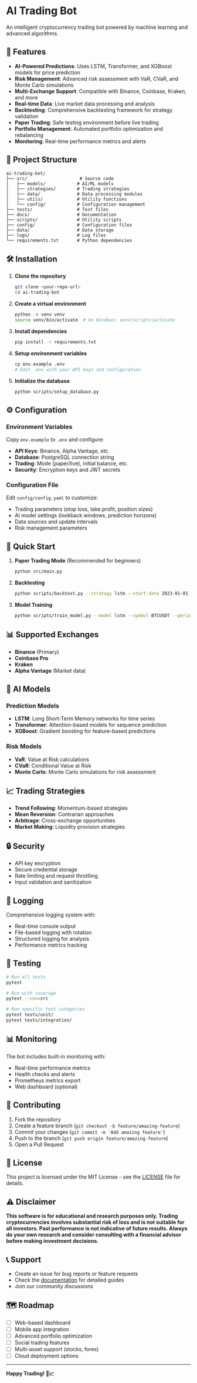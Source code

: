 # AI Trading Bot

An intelligent cryptocurrency trading bot powered by machine learning and advanced algorithms.

## 🚀 Features

- **AI-Powered Predictions**: Uses LSTM, Transformer, and XGBoost models for price prediction
- **Risk Management**: Advanced risk assessment with VaR, CVaR, and Monte Carlo simulations
- **Multi-Exchange Support**: Compatible with Binance, Coinbase, Kraken, and more
- **Real-time Data**: Live market data processing and analysis
- **Backtesting**: Comprehensive backtesting framework for strategy validation
- **Paper Trading**: Safe testing environment before live trading
- **Portfolio Management**: Automated portfolio optimization and rebalancing
- **Monitoring**: Real-time performance metrics and alerts

## 📁 Project Structure

```
ai-trading-bot/
├── src/                    # Source code
│   ├── models/            # AI/ML models
│   ├── strategies/        # Trading strategies
│   ├── data/              # Data processing modules
│   ├── utils/             # Utility functions
│   └── config/            # Configuration management
├── tests/                 # Test files
├── docs/                  # Documentation
├── scripts/               # Utility scripts
├── config/                # Configuration files
├── data/                  # Data storage
├── logs/                  # Log files
└── requirements.txt       # Python dependencies
```

## 🛠️ Installation

1. **Clone the repository**
   ```bash
   git clone <your-repo-url>
   cd ai-trading-bot
   ```

2. **Create a virtual environment**
   ```bash
   python -m venv venv
   source venv/bin/activate  # On Windows: venv\Scripts\activate
   ```

3. **Install dependencies**
   ```bash
   pip install -r requirements.txt
   ```

4. **Setup environment variables**
   ```bash
   cp env.example .env
   # Edit .env with your API keys and configuration
   ```

5. **Initialize the database**
   ```bash
   python scripts/setup_database.py
   ```

## ⚙️ Configuration

### Environment Variables

Copy `env.example` to `.env` and configure:

- **API Keys**: Binance, Alpha Vantage, etc.
- **Database**: PostgreSQL connection string
- **Trading**: Mode (paper/live), initial balance, etc.
- **Security**: Encryption keys and JWT secrets

### Configuration File

Edit `config/config.yaml` to customize:

- Trading parameters (stop loss, take profit, position sizes)
- AI model settings (lookback windows, prediction horizons)
- Data sources and update intervals
- Risk management parameters

## 🚀 Quick Start

1. **Paper Trading Mode** (Recommended for beginners)
   ```bash
   python src/main.py
   ```

2. **Backtesting**
   ```bash
   python scripts/backtest.py --strategy lstm --start-date 2023-01-01 --end-date 2023-12-31
   ```

3. **Model Training**
   ```bash
   python scripts/train_model.py --model lstm --symbol BTCUSDT --period 1y
   ```

## 📊 Supported Exchanges

- **Binance** (Primary)
- **Coinbase Pro**
- **Kraken**
- **Alpha Vantage** (Market data)

## 🤖 AI Models

### Prediction Models
- **LSTM**: Long Short-Term Memory networks for time series
- **Transformer**: Attention-based models for sequence prediction
- **XGBoost**: Gradient boosting for feature-based predictions

### Risk Models
- **VaR**: Value at Risk calculations
- **CVaR**: Conditional Value at Risk
- **Monte Carlo**: Monte Carlo simulations for risk assessment

## 📈 Trading Strategies

- **Trend Following**: Momentum-based strategies
- **Mean Reversion**: Contrarian approaches
- **Arbitrage**: Cross-exchange opportunities
- **Market Making**: Liquidity provision strategies

## 🔒 Security

- API key encryption
- Secure credential storage
- Rate limiting and request throttling
- Input validation and sanitization

## 📝 Logging

Comprehensive logging system with:
- Real-time console output
- File-based logging with rotation
- Structured logging for analysis
- Performance metrics tracking

## 🧪 Testing

```bash
# Run all tests
pytest

# Run with coverage
pytest --cov=src

# Run specific test categories
pytest tests/unit/
pytest tests/integration/
```

## 📊 Monitoring

The bot includes built-in monitoring with:
- Real-time performance metrics
- Health checks and alerts
- Prometheus metrics export
- Web dashboard (optional)

## 🤝 Contributing

1. Fork the repository
2. Create a feature branch (`git checkout -b feature/amazing-feature`)
3. Commit your changes (`git commit -m 'Add amazing feature'`)
4. Push to the branch (`git push origin feature/amazing-feature`)
5. Open a Pull Request

## 📄 License

This project is licensed under the MIT License - see the [LICENSE](LICENSE) file for details.

## ⚠️ Disclaimer

**This software is for educational and research purposes only. Trading cryptocurrencies involves substantial risk of loss and is not suitable for all investors. Past performance is not indicative of future results. Always do your own research and consider consulting with a financial advisor before making investment decisions.**

## 📞 Support

- Create an issue for bug reports or feature requests
- Check the [documentation](docs/) for detailed guides
- Join our community discussions

## 🗺️ Roadmap

- [ ] Web-based dashboard
- [ ] Mobile app integration
- [ ] Advanced portfolio optimization
- [ ] Social trading features
- [ ] Multi-asset support (stocks, forex)
- [ ] Cloud deployment options

---

**Happy Trading! 🚀📈**
